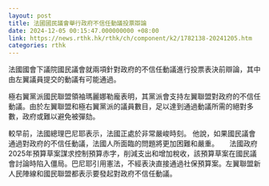 ```yaml
---
layout: post
title: 法國國民議會舉行政府不信任動議投票辯論
date: 2024-12-05 00:15:47.000000000 +08:00
link: https://news.rthk.hk/rthk/ch/component/k2/1782138-20241205.htm
categories: rthk
---
```


法國國會下議院國民議會就兩項針對政府的不信任動議進行投票表決前辯論，其中由左翼議員提交的動議有可能通過。 

極右翼黨派國民聯盟領袖瑪麗娜勒龐表明，其黨派會支持左翼聯盟對政府的不信任動議。由於左翼聯盟和極右翼黨派的議員數目，足以達到通過動議所需的絕對多數，政府或難以避免被彈劾。

較早前，法國總理巴尼耶表示，法國正處於非常嚴峻時刻。 他說，如果國民議會通過對政府的不信任動議，法國人所面臨的問題將更加困難和嚴重。 
  　
法國政府2025年預算草案謀求控制預算赤字，削減支出和增加稅收，該預算草案在國民議會討論時陷入僵局。巴尼耶引用憲法，不經表決直接通過社保預算案。左翼聯盟新人民陣線和國民聯盟都表示要發起對政府不信任動議。
